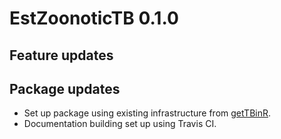 # EstZoonoticTB 0.1.0

## Feature updates


## Package updates

* Set up package using existing infrastructure from [getTBinR](https://github.com/seabbs/getTBinR).
* Documentation building set up using Travis CI.
